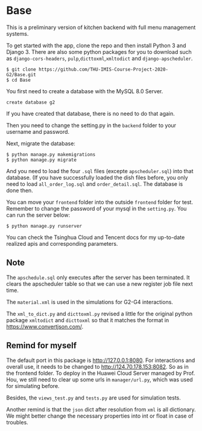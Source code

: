 # Base
This is a preliminary version of kitchen backend with full menu management systems.

To get started with the app, clone the repo and then install Python 3 and Django 3. There are also some python packages for you to download such as ```django-cors-headers```, ```pulp```,```dicttoxml```,```xmltodict``` and ```django-apscheduler```.

```
$ git clone https://github.com/THU-IMIS-Course-Project-2020-G2/Base.git
$ cd Base
```
You first need to create a database with the MySQL 8.0 Server.

```
create database g2
```

If you have created that database, there is no need to do that again.

Then you need to change the setting.py in the ```backend``` folder to your username and password.

Next, migrate the database:

```
$ python manage.py makemigrations
$ python manage.py migrate
```
And you need to load the four ```.sql``` files (excepte ```apscheduler.sql```) into that database. (If you have successfully loaded the dish files before, you only need to load ```all_order_log.sql``` and ```order_detail.sql```. The database is done then.

You can move your ```frontend``` folder into the outside ```frontend``` folder for test. Remember to change the password of your mysql in the ```setting.py```. You can run the server below:
```
$ python manage.py runserver 
```

You can check the Tsinghua Cloud and Tencent docs for my up-to-date realized apis and corresponding parameters.

## Note
The ```apschedule.sql``` only executes after the server has been terminated. It clears the apscheduler table so that we can use a new register job file next time.

The ```material.xml``` is used in the simulations for G2-G4 interactions.

The ```xml_to_dict.py``` and ```dicttoxml.py``` revised a little for the original python package ```xmltodict``` and ```dicttoxml``` so that it matches the format in https://www.convertjson.com/.

## Remind for myself 
The default port in this package is http://127.0.0.1:8080. For interactions and overall use, it needs to be changed to http://124.70.178.153:8082. So as in the frontend folder. To deploy in the Huawei Cloud Server managed by Prof. Hou, we still need to clear up some urls in ```manager/url.py```, which was used for simulating before.

Besides, the ```views_test.py``` and ```tests.py``` are used for simulation tests.

Another remind is that the ```json``` dict after resolution from ```xml``` is all dictionary. We might better change the necessary properties into int or float in case of troubles.
